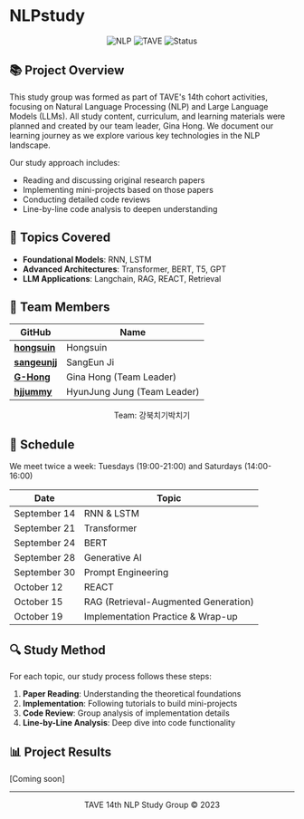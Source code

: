 # NLPstudy

<div align="center">
  
  ![NLP](https://img.shields.io/badge/NLP-Study-blue)
  ![TAVE](https://img.shields.io/badge/TAVE-14th-orange)
  ![Status](https://img.shields.io/badge/Status-Completed-brightgreen)
  
</div>

## 📚 Project Overview

This study group was formed as part of TAVE's 14th cohort activities, focusing on Natural Language Processing (NLP) and Large Language Models (LLMs). All study content, curriculum, and learning materials were planned and created by our team leader, Gina Hong. We document our learning journey as we explore various key technologies in the NLP landscape.

Our study approach includes:
- Reading and discussing original research papers
- Implementing mini-projects based on those papers
- Conducting detailed code reviews
- Line-by-line code analysis to deepen understanding

## 🧠 Topics Covered

- **Foundational Models**: RNN, LSTM
- **Advanced Architectures**: Transformer, BERT, T5, GPT
- **LLM Applications**: Langchain, RAG, REACT, Retrieval

## 👥 Team Members

| GitHub | Name | 
|--------|------|
| [**hongsuin**](https://github.com/hongsuin) | Hongsuin |
| [**sangeunjj**](https://github.com/sangeunjj) | SangEun Ji |
| [**G-Hong**](https://github.com/G-Hong) | Gina Hong (Team Leader) |
| [**hjjummy**](https://github.com/hjjummy) | HyunJung Jung (Team Leader) |

<p align="center">Team: 강북치기박치기</p>

## 📅 Schedule

We meet twice a week: Tuesdays (19:00-21:00) and Saturdays (14:00-16:00)

| Date | Topic |
|------|-------|
| September 14 | RNN & LSTM |
| September 21 | Transformer |
| September 24 | BERT |
| September 28 | Generative AI |
| September 30 | Prompt Engineering |
| October 12 | REACT |
| October 15 | RAG (Retrieval-Augmented Generation) |
| October 19 | Implementation Practice & Wrap-up |

## 🔍 Study Method

For each topic, our study process follows these steps:

1. **Paper Reading**: Understanding the theoretical foundations
2. **Implementation**: Following tutorials to build mini-projects
3. **Code Review**: Group analysis of implementation details
4. **Line-by-Line Analysis**: Deep dive into code functionality

## 📊 Project Results

[Coming soon]

---

<div align="center">
  <p>TAVE 14th NLP Study Group © 2023</p>
</div>
